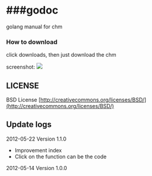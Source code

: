 ###godoc
=====

golang manual for chm


### How to download

click downloads, then just download the chm

screenshot:
![](https://github.com/astaxie/godoc/raw/master/demo.png)

## LICENSE

 BSD License
 [http://creativecommons.org/licenses/BSD/](http://creativecommons.org/licenses/BSD/)

## Update logs
  2012-05-22 Version 1.1.0
  
  * Improvement index
  * Click on the function can be the code
  
  2012-05-14 Version 1.0.0